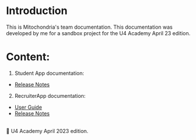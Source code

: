 # Introduction

This is Mitochondria's team documentation. This documentation was developed by me for a sandbox project for the U4 Academy April 23 edition.

# Content:

1. Student App documentation:

- [Release Notes](/StudentApp/README.md)

2. RecruiterApp documentation:

- [User Guide](User-Guide-RecruiterApp/README.md)
- [Release Notes](Release-Notes-RecruiterApp/README.md)
  <br>
  <br>

🍄 U4 Academy April 2023 edition.
